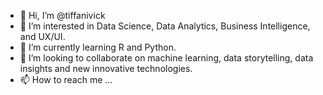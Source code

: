 - 👋 Hi, I’m @tiffanivick
- 👀 I’m interested in Data Science, Data Analytics, Business Intelligence, and UX/UI.
- 🌱 I’m currently learning R and Python. 
- 💞️ I’m looking to collaborate on machine learning, data storytelling, data insights and new innovative technologies. 
- 📫 How to reach me ...

<!---
tiffanivick/tiffanivick is a ✨ special ✨ repository because its `README.md` (this file) appears on your GitHub profile.
You can click the Preview link to take a look at your changes.
--->
